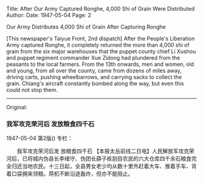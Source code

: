Title: After Our Army Captured Ronghe, 4,000 Shi of Grain Were Distributed
Author:
Date: 1947-05-04
Page: 2

Our Army Distributes 4,000 Shi of Grain After Capturing Ronghe

[This newspaper's Taiyue Front, 2nd dispatch] After the People's Liberation Army captured Ronghe, it completely returned the more than 4,000 shi of grain from the six major warehouses that the puppet county chief Li Xushou and puppet regiment commander Xue Zidong had plundered from the peasants to the local farmers. From the 13th onwards, men and women, old and young, from all over the county, came from dozens of miles away, driving carts, pushing wheelbarrows, and carrying sacks to collect the grain. Chiang's aircraft constantly bombed along the way, but even this could not stop them.



<hr /> 

Original: 


### 我军攻克荣河后  发放粮食四千石

1947-05-04
第2版()
专栏：

　　我军攻克荣河后发
    放粮食四千石
    【本报太岳前线二日电】人民解放军攻克荣河后，已将城内伪县长李绪守、伪团长薛子栋刮目农民的六大仓库四千余石粮食完全归还当地农民。十三日起，全县男女老少均从数十里外赶着大车、推着手车、背着口袋拥来领粮。蒋机不断沿途轰炸，但亦不能阻止。
